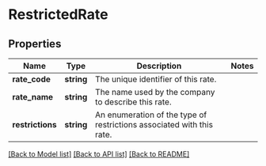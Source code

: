 # RestrictedRate

## Properties
Name | Type | Description | Notes
------------ | ------------- | ------------- | -------------
**rate_code** | **string** | The unique identifier of this rate. | 
**rate_name** | **string** | The name used by the company to describe this rate. | 
**restrictions** | **string** | An enumeration of the type of restrictions associated with this rate. | 

[[Back to Model list]](../README.md#documentation-for-models) [[Back to API list]](../README.md#documentation-for-api-endpoints) [[Back to README]](../README.md)


